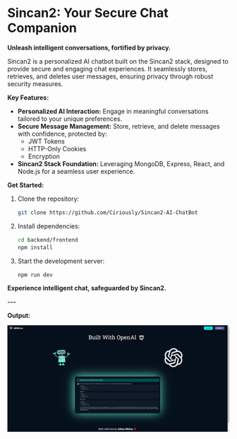 # Sincan2: Your Secure Chat Companion

**Unleash intelligent conversations, fortified by privacy.**

Sincan2 is a personalized AI chatbot built on the Sincan2 stack, designed to provide secure and engaging chat experiences. It seamlessly stores, retrieves, and deletes user messages, ensuring privacy through robust security measures.

**Key Features:**

- **Personalized AI Interaction:** Engage in meaningful conversations tailored to your unique preferences.
- **Secure Message Management:** Store, retrieve, and delete messages with confidence, protected by:
  - JWT Tokens
  - HTTP-Only Cookies
  - Encryption
- **Sincan2 Stack Foundation:** Leveraging MongoDB, Express, React, and Node.js for a seamless user experience.

**Get Started:**

1. Clone the repository:
   ```bash
   git clone https://github.com/Ciriously/Sincan2-AI-ChatBot
   ```
2. Install dependencies:
   ```bash
   cd backend/frontend
   npm install
   ```
3. Start the development server:
   ```bash
   npm run dev
   ```

**Experience intelligent chat, safeguarded by Sincan2.**

**---**

**Output:**

![Alt Text](./frontend/public/ai.jpg)
